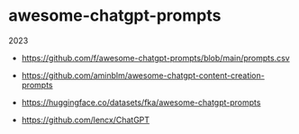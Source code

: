 awesome-chatgpt-prompts
=======================

2023

- https://github.com/f/awesome-chatgpt-prompts/blob/main/prompts.csv


- https://github.com/aminblm/awesome-chatgpt-content-creation-prompts


- https://huggingface.co/datasets/fka/awesome-chatgpt-prompts


- https://github.com/lencx/ChatGPT
